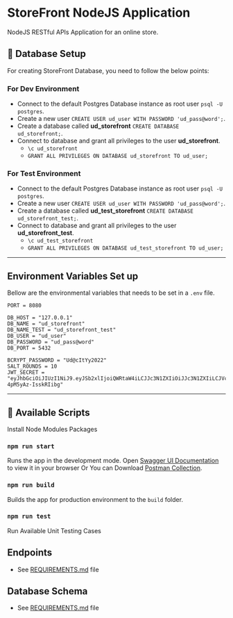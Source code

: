 # StoreFront NodeJS Application

NodeJS RESTful APIs Application for an online store.

## 📙 Database Setup

For creating StoreFront Database, you need to follow the below points:

### For Dev Environment

-   Connect to the default Postgres Database instance as root user `psql -U postgres`.
-   Create a new user `CREATE USER ud_user WITH PASSWORD 'ud_pass@word';`.
-   Create a database called **ud_storefront** `CREATE DATABASE ud_storefront;`.
-   Connect to database and grant all privileges to the user **ud_storefront**.
    -   `\c ud_storefront`
    -   `GRANT ALL PRIVILEGES ON DATABASE ud_storefront TO ud_user;`

### For Test Environment

-   Connect to the default Postgres Database instance as root user `psql -U postgres`.
-   Create a new user `CREATE USER ud_user WITH PASSWORD 'ud_pass@word';`.
-   Create a database called **ud_test_storefront** `CREATE DATABASE ud_storefront_test;`.
-   Connect to database and grant all privileges to the user **ud_storefront_test**.
    -   `\c ud_test_storefront`
    -   `GRANT ALL PRIVILEGES ON DATABASE ud_test_storefront TO ud_user;`

---

## Environment Variables Set up

Bellow are the environmental variables that needs to be set in a `.env` file.

```
PORT = 8080

DB_HOST = "127.0.0.1"
DB_NAME = "ud_storefront"
DB_NAME_TEST = "ud_storefront_test"
DB_USER = "ud_user"
DB_PASSWORD = "ud_pass@word"
DB_PORT = 5432

BCRYPT_PASSWORD = "Ud@cItYy2022"
SALT_ROUNDS = 10
JWT_SECRET = "eyJhbGciOiJIUzI1NiJ9.eyJSb2xlIjoiQWRtaW4iLCJJc3N1ZXIiOiJJc3N1ZXIiLCJVc2VybmFtZSI6IkphdmFJblVzZSIsImV4cCI6MTY1MDIxNDQ4NCwiaWF0IjoxNjUwMjE0NDg0fQ.PzOAKz56zpFTm8e5lxzwv5bL5-4pM5yAz-IsskRIibg"
```

---

## 📄 Available Scripts

Install Node Modules Packages

### `npm run start`

Runs the app in the development mode.
Open [Swagger UI Documentation](http://localhost:8080/api/v1/) to view it in your browser Or You can Download [Postman Collection](https://raw.githubusercontent.com/hamed-farag/storefront/master/Storefront.postman_collection.json).

### `npm run build`

Builds the app for production environment to the `build` folder.

### `npm run test`

Run Available Unit Testing Cases

## Endpoints

-   See [REQUIREMENTS.md](./REQUIREMENTS.md) file

## Database Schema

-   See [REQUIREMENTS.md](./REQUIREMENTS.md) file
